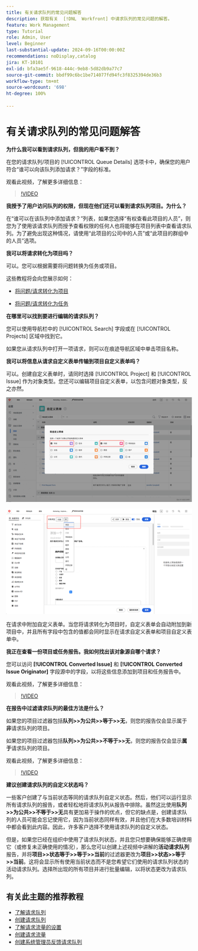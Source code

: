 ```yaml
---
title: 有关请求队列的常见问题解答
description: 获取有关  [!DNL  Workfront] 中请求队列的常见问题的解答。
feature: Work Management
type: Tutorial
role: Admin, User
level: Beginner
last-substantial-update: 2024-09-16T00:00:00Z
recommendations: noDisplay,catalog
jira: KT-10101
exl-id: bfa3ae5f-9618-444c-9eb8-5d82db9a77c7
source-git-commit: bbdf99c6bc1be714077fd94fc3f8325394de36b3
workflow-type: tm+mt
source-wordcount: '698'
ht-degree: 100%

---
```


# 有关请求队列的常见问题解答

**为什么我可以看到请求队列，但我的用户看不到？**

在您的请求队列/项目的 [!UICONTROL Queue Details] 选项卡中，确保您的用户符合“谁可以向该队列添加请求？”字段的标准。

观看此视频，了解更多详细信息：

>[!VIDEO](https://video.tv.adobe.com/v/3434156/?quality=12&learn=on&enablevpops=1)

**我授予了用户访问队列的权限，但现在他们还可以看到请求队列项目。为什么？**

在“谁可以在该队列中添加请求？”列表，如果您选择“有权查看此项目的人员”，则您为了使用该请求队列而授予查看权限的任何人也将能够在项目列表中查看请求队列。为了避免出现这种情况，请使用“此项目的公司中的人员”或“此项目的群组中的人员”选项。

**我可以将请求转化为项目吗？**

可以。您可以根据需要将问题转换为任务或项目。

这些教程将会向您展示如何：

* [将问题/请求转化为项目](/help/manage-work/issues-requests/create-a-project-from-a-request.md)

* [将问题/请求转化为任务](/help/manage-work/issues-requests/convert-issues-to-other-work-items.md)

**在哪里可以找到要进行编辑的请求队列？**

您可以使用导航栏中的 [!UICONTROL Search] 字段或在 [!UICONTROL Projects] 区域中找到它。

如果您从请求队列中打开一项请求，则可以在痕迹导航区域中单击项目名称。

**我可以将信息从请求自定义表单传输到项目自定义表单吗？**

可以。创建自定义表单时，请同时选择 [!UICONTROL Project] 和 [!UICONTROL Issue] 作为对象类型。您还可以编辑项目自定义表单，以包含问题对象类型，反之亦然。

![图像显示了如何在创建自定义表单时选择 2 种对象类型](assets/faq-image-1.png)

![图像显示了如何在编辑自定义表单时选择 2 种对象类型](assets/faq-image-2.png)

在请求中附加自定义表单。当您将请求转化为项目时，自定义表单会自动附加到新项目中，并且所有字段中包含的值都会同时显示在请求自定义表单和项目自定义表单中。

**我正在查看一份项目或任务报告。我如何找出该对象源自哪个请求？**

您可以访问 **[!UICONTROL Converted Issue]** 和 **[!UICONTROL Converted Issue Originator]** 字段源中的字段，以将这些信息添加到项目和任务报告中。

观看此视频，了解更多详细信息：

>[!VIDEO](https://video.tv.adobe.com/v/3434176/?quality=12&learn=on&enablevpops=1)


**在报告中过滤请求队列的最佳方法是什么？**

如果您的项目过滤器包括&#x200B;**队列>>为公共>>等于>>无**，则您的报告仅会显示属于&#x200B;**非**&#x200B;请求队列的项目。

如果您的项目过滤器包括&#x200B;**队列>>为公共>>不等于>>无**，则您的报告仅会显示&#x200B;**属于**&#x200B;请求队列的项目。

观看此视频，了解更多详细信息：

>[!VIDEO](https://video.tv.adobe.com/v/3434329/?quality=12&learn=on&enablevpops=1)

**建议创建请求队列的自定义状态吗？**

一些客户创建了与当前状态等同的请求队列自定义状态。然后，他们可以运行显示所有请求队列的报告，或者轻松地将请求队列从报告中排除。虽然这比使用&#x200B;**队列>>为公共>>不等于>>无**&#x200B;具有更加易于操作的优点，但它的缺点是，创建请求队列的人员可能会忘记使用它，因为当前状态同样有效，并且他们在大多数培训材料中都会看到此内容。因此，许多客户选择不使用请求队列的自定义状态。

但是，如果您已经在组织中使用了请求队列状态，并且您只想要确保能够正确使用它（或修复未正确使用的情况），那么您可以创建上述视频中讲解的&#x200B;**活动请求队列**&#x200B;报告，并将&#x200B;**项目>>状态等于>>等于>>当前**&#x200B;的过滤器更改为&#x200B;**项目>>状态>>等于>>当前**。这将会显示所有使用当前状态而不是您希望它们使用的请求队列状态的活动请求队列。选择所出现的所有项目并进行批量编辑，以将状态更改为请求队列。

## 有关此主题的推荐教程

* [了解请求队列](/help/manage-work/request-queues/understand-request-queues.md)
* [创建请求队列](/help/manage-work/request-queues/create-a-request-queue.md)
* [了解请求流量的设置](/help/manage-work/request-queues/understand-settings-for-a-flow-request.md)
* [创建请求流量](/help/manage-work/request-queues/create-a-request-flow.md)
* [创建系统管理员反馈请求队列](/help/manage-work/request-queues/create-a-system-admin-feedback-request-queue.md)
